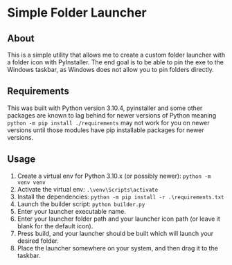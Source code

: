 # Simple Folder Launcher
## About
This is a simple utility that allows me to create a custom folder launcher with a folder icon with PyInstaller.
The end goal is to be able to pin the exe to the Windows taskbar, as Windows does not allow you to pin folders directly.

## Requirements
This was built with Python version 3.10.4, pyinstaller and some other packages are known to lag behind for newer versions of Python meaning `python -m pip install ./requirements` may not work for you on newer versions until those modules have pip installable packages for newer versions.

## Usage
1. Create a virtual env for Python 3.10.x (or possibly newer): `python -m venv venv`
2. Activate the virtual env: `.\venv\Scripts\activate`
3. Install the dependencies: `python -m pip install -r .\requirements.txt`
4. Launch the builder script: `python builder.py`
5. Enter your launcher executable name.
6. Enter your launcher folder path and your launcher icon path (or leave it blank for the default icon).
7. Press build, and your launcher should be built which will launch your desired folder.
8. Place the launcher somewhere on your system, and then drag it to the taskbar.
